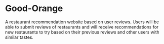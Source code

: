 # Good-Orange
A restaurant recommendation website based on user reviews. Users will be able to submit reviews of restaurants and will receive recommendations for new restaurants to try based on their previous reviews and other users with similar tastes.
